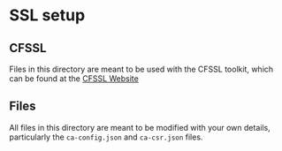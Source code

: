 # SSL setup

## CFSSL

Files in this directory are meant to be used with the CFSSL toolkit, which can be found at the [CFSSL Website](https://cfssl.org/)

## Files

All files in this directory are meant to be modified with your own details, particularly the `ca-config.json` and `ca-csr.json` files.
